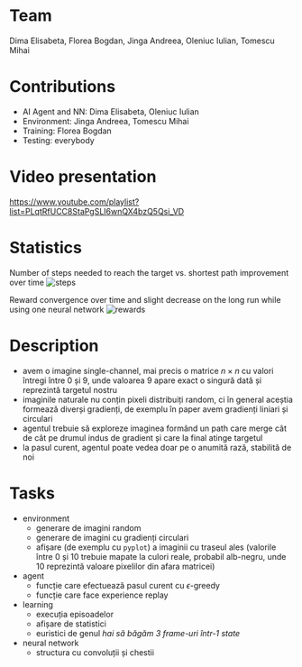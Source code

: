 # Team
Dima Elisabeta, Florea Bogdan, Jinga Andreea, Oleniuc Iulian, Tomescu Mihai

# Contributions
- AI Agent and NN: Dima Elisabeta, Oleniuc Iulian
- Environment: Jinga Andreea, Tomescu Mihai
- Training: Florea Bogdan
- Testing: everybody
 
# Video presentation
https://www.youtube.com/playlist?list=PLqtRfUCC8StaPgSLI6wnQX4bzQ5Qsi_VD

# Statistics
Number of steps needed to reach the target vs. shortest path improvement over time
![steps](https://user-images.githubusercontent.com/76652381/214874904-0c2cf7cc-7b13-492f-9339-8cb8380319e2.png)

Reward convergence over time and slight decrease on the long run while using one neural network
![rewards](https://user-images.githubusercontent.com/76652381/214875318-c9e592ad-6cac-43da-9643-01d6296f9ae8.png)


# Description
- avem o imagine single-channel, mai precis o matrice $n \times n$ cu valori întregi între $0$ și $9$, unde valoarea $9$ apare exact o singură dată și reprezintă targetul nostru
- imaginile naturale nu conțin pixeli distribuiți random, ci în general aceștia formează diverși gradienți, de exemplu în paper avem gradienți liniari și circulari
- agentul trebuie să exploreze imaginea formând un path care merge cât de cât pe drumul indus de gradient și care la final atinge targetul
- la pasul curent, agentul poate vedea doar pe o anumită rază, stabilită de noi

# Tasks
- environment
  - generare de imagini random
  - generare de imagini cu gradienți circulari
  - afișare (de exemplu cu `pyplot`) a imaginii cu traseul ales (valorile între $0$ și $10$ trebuie mapate la culori reale, probabil alb-negru, unde $10$ reprezintă valoare pixelilor din afara matricei)
- agent
  - funcție care efectuează pasul curent cu $\epsilon$-greedy
  - funcție care face experience replay
- learning
  - execuția episoadelor
  - afișare de statistici
  - euristici de genul _hai să băgăm 3 frame-uri într-1 state_
- neural network
  - structura cu convoluții și chestii
